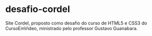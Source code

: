 # desafio-cordel
 Site Cordel, proposto como desafio do curso de HTML5 e CSS3 do CursoEmVideo, ministrado pelo professor Gustavo Guanabara.
